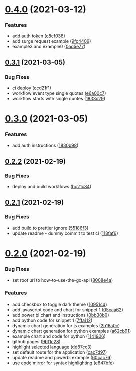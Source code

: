 # [0.4.0](https://github.com/IFRCGo/how-to-use-the-go-api/compare/v0.3.1...v0.4.0) (2021-03-12)


### Features

* add auth token ([c8cf038](https://github.com/IFRCGo/how-to-use-the-go-api/commit/c8cf038e0a71c7e3926c48393fae9ac58d0c4031))
* add surge request example ([9fc4409](https://github.com/IFRCGo/how-to-use-the-go-api/commit/9fc440948f8133402cfac9af65c3ec40eb95ff4e))
* example3 and example0 ([0ad5e77](https://github.com/IFRCGo/how-to-use-the-go-api/commit/0ad5e772277996e3a318b48879e90df7c1046b31))



## [0.3.1](https://github.com/IFRCGo/how-to-use-the-go-api/compare/v0.3.0...v0.3.1) (2021-03-05)


### Bug Fixes

* ci deploy ([ccd21f1](https://github.com/IFRCGo/how-to-use-the-go-api/commit/ccd21f15bb0876182cef353f86d6200aee5ae0ce))
* workflow event type single quotes ([e6a00c7](https://github.com/IFRCGo/how-to-use-the-go-api/commit/e6a00c71009754a0cf2a0977c840f3c865a5870a))
* workflow starts with single quotes ([1833c29](https://github.com/IFRCGo/how-to-use-the-go-api/commit/1833c29f38ed7c79963956da5cefbee9925e5c4e))



# [0.3.0](https://github.com/IFRCGo/how-to-use-the-go-api/compare/v0.2.2...v0.3.0) (2021-03-05)


### Features

* add auth instructions ([1830b98](https://github.com/IFRCGo/how-to-use-the-go-api/commit/1830b98013e4df89b195643f3914f9c89d267721))



## [0.2.2](https://github.com/IFRCGo/how-to-use-the-go-api/compare/v0.2.1...v0.2.2) (2021-02-19)


### Bug Fixes

* deploy and build workflows ([bc21c84](https://github.com/IFRCGo/how-to-use-the-go-api/commit/bc21c84dbcd90e0189837667491c7287ce6b8f91))



## [0.2.1](https://github.com/IFRCGo/how-to-use-the-go-api/compare/v0.2.0...v0.2.1) (2021-02-19)


### Bug Fixes

* add build to prettier ignore ([55186f3](https://github.com/IFRCGo/how-to-use-the-go-api/commit/55186f36f405123f86538fee3d4a432453e0c9e5))
* update readme - dummy commit to test ci ([118faf6](https://github.com/IFRCGo/how-to-use-the-go-api/commit/118faf644832cf8f46b4e065c089fc6535492735))



# [0.2.0](https://github.com/IFRCGo/how-to-use-the-go-api/compare/dd87cc3429b2dd86fb22962abdc8bcf543641efe...v0.2.0) (2021-02-19)


### Bug Fixes

* set root url to how-to-use-the-go-api ([8008e4a](https://github.com/IFRCGo/how-to-use-the-go-api/commit/8008e4a9b831c403e10c543c43bb4f82a41d9d0a))


### Features

* add checkbox to toggle dark theme ([10951cd](https://github.com/IFRCGo/how-to-use-the-go-api/commit/10951cdde63088da7a2d10c3b375caa38b7893a5))
* add javascript code and chart for snippet 1 ([05caa62](https://github.com/IFRCGo/how-to-use-the-go-api/commit/05caa623107e893e8fde3ac7ea19a078185deade))
* add power bi chart and instructions ([0bb38b0](https://github.com/IFRCGo/how-to-use-the-go-api/commit/0bb38b04f218440219f7da3ef991183dd0e9cfa6))
* add python code for snippet 1 ([7ffa112](https://github.com/IFRCGo/how-to-use-the-go-api/commit/7ffa1123b50386306f920ec85d479111f9c789a8))
* dynamic chart generation for js examples ([2b16a0c](https://github.com/IFRCGo/how-to-use-the-go-api/commit/2b16a0c9f959e15127b1fa4910d22598fba06266))
* dynamic chart generation for python examples ([a62cb91](https://github.com/IFRCGo/how-to-use-the-go-api/commit/a62cb91c2ef518f446e07031a52292fb21de31a2))
* example chart and code for python ([1141906](https://github.com/IFRCGo/how-to-use-the-go-api/commit/114190638f03cb6b5c87dd19557e23d778074a19))
* github pages ([9b11c28](https://github.com/IFRCGo/how-to-use-the-go-api/commit/9b11c287e500531a60a5137b70e3c1472b63204a))
* highlight selected language ([dd87cc3](https://github.com/IFRCGo/how-to-use-the-go-api/commit/dd87cc3429b2dd86fb22962abdc8bcf543641efe))
* set default route for the application ([cac7d97](https://github.com/IFRCGo/how-to-use-the-go-api/commit/cac7d970760b832037b95d59580b542ce7df03c2))
* update readme and powerbi example ([60cac76](https://github.com/IFRCGo/how-to-use-the-go-api/commit/60cac7695b2085897ef41b1cb8d4858b6cb02423))
* use code mirror for syntax highlighting ([e647bfe](https://github.com/IFRCGo/how-to-use-the-go-api/commit/e647bfed717fc8bfedab62816faecd43c5e038cf))



